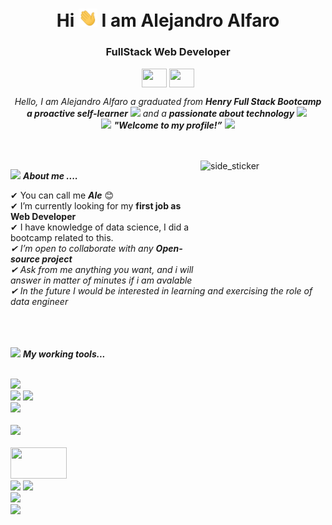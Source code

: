 <h1 align="center">Hi <img src="https://raw.githubusercontent.com/ABSphreak/ABSphreak/master/gifs/Hi.gif" width="30px"> I am Alejandro Alfaro </h1>
<h3 align="center">FullStack Web Developer</h3>
<p align="center">
 <a href = "mailto: alealfaro2012@gmail.com"><img align="center" src="https://www.vectorlogo.zone/logos/gmail/gmail-icon.svg" height="30" width="40" /></a>
  <a href = "https://www.linkedin.com/in/alejandro-alfaro-1a9b8a186/"><img align="center" src="https://www.vectorlogo.zone/logos/linkedin/linkedin-icon.svg" height="30" width="40" /></a>
</p>
</p>



<p align="center">
  <em>
   Hello, I am Alejandro Alfaro a graduated from <b>Henry Full Stack Bootcamp </b> <br>
    <b>a proactive self-learner</b> <img src="https://github.com/TheDudeThatCode/TheDudeThatCode/blob/master/Assets/Developer.gif" width="30px"> and a <b>passionate about technology</b>&nbsp;<img src="https://github.com/TheDudeThatCode/TheDudeThatCode/blob/master/Assets/Designer.gif" width="36px">&nbsp
  </em> 
  <br>
  <img src="https://media.giphy.com/media/gH3LO09IOiZIqePwv9/giphy.gif" width="50" /> <b><i align="center">"Welcome to my profile!”</i></b> <img src="https://media.giphy.com/media/qjqUcgIyRjsl2/giphy.gif" width="50" />
</p>
<br><br>
<img align="right" width=200px height=200px alt="side_sticker" src="https://media.giphy.com/media/TEnXkcsHrP4YedChhA/giphy.gif" />

<img src="https://media.giphy.com/media/iY8CRBdQXODJSCERIr/giphy.gif" width="30px">&nbsp;***About me ....***

✔ You can call me ***Ale*** 😊 <br>
✔ I’m currently looking for my **first job as Web Developer**<br>
✔ I have knowledge of data science, I did a bootcamp related to this.*<br>
✔ I’m open to collaborate with any **Open-source project**<br>
✔ Ask from me anything you want, and i will answer in matter of minutes if i am avalable<br>
✔ In the future I would be interested in learning and exercising the role of data engineer*<br><br><br><br>
 

<img src="https://media.giphy.com/media/iY8CRBdQXODJSCERIr/giphy.gif" width="30px">&nbsp;***My working tools...***
<p align="left">
  
  <code> <img height="50" src="https://www.vectorlogo.zone/logos/w3_html5/w3_html5-ar21.svg"> </code>
   <code><img height="50" src="https://www.vectorlogo.zone/logos/w3_css/w3_css-ar21.svg"></code>
   <code><img height="50" src="https://www.vectorlogo.zone/logos/sass-lang/sass-lang-ar21.svg"></code>
    <code> <img height="50" src="https://www.vectorlogo.zone/logos/javascript/javascript-ar21.svg"> </code>
  <code> <img height="50" src="https://www.vectorlogo.zone/logos/reactjs/reactjs-ar21.svg"> </code>
 <code> <img height="50" width="90" src="https://raw.githubusercontent.com/prplx/svg-logos/5585531d45d294869c4eaab4d7cf2e9c167710a9/svg/redux.svg"> </code>
   <code><img height="50" src="https://www.vectorlogo.zone/logos/nodejs/nodejs-ar21.svg"></code>
  <code><img height="50" style="background-color:white" src="https://www.vectorlogo.zone/logos/expressjs/expressjs-ar21.svg"></code>
   <code> <img height="50" src="https://www.vectorlogo.zone/logos/postgresql/postgresql-ar21.svg"> </code>
<code><img height="50" src="https://raw.githubusercontent.com/file-icons/DevOpicons/2c2bf2bdb6507b8e4bfe695c1d54d639fbfed479/svg/scrum.svg"></code>
